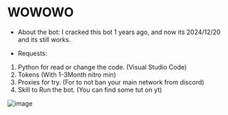 # WOWOWO

- About the bot:
  I cracked this bot 1 years ago, and now its 2024/12/20 and its still works.

- Requests:
1. Python for read or change the code. (Visual Studio Code)
2. Tokens (With 1-3Month nitro min)
3. Proxies for try. (For to not ban your main network from discord)
4. Skill to Run the bot. (You can find some tut on yt)

![image](https://github.com/user-attachments/assets/baf112d7-7288-44c4-a28c-061aca2d33f5)

